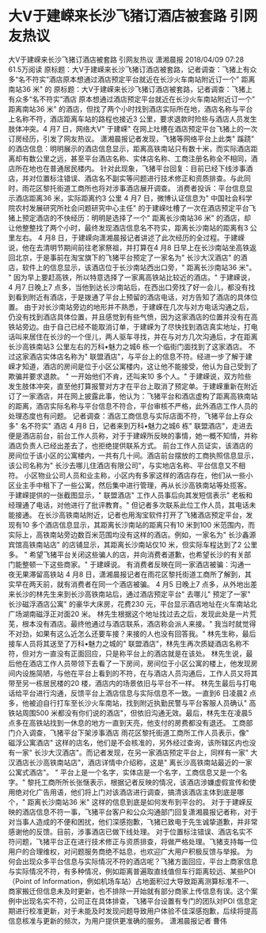 # 大V于建嵘来长沙飞猪订酒店被套路 引网友热议

大V于建嵘来长沙飞猪订酒店被套路 引网友热议
潇湘晨报
2018/04/09 07:28  
61.5万阅读
原标题：大V于建嵘来长沙飞猪订酒店被套路，记者调查：飞猪上有众多&ldquo;名不符实&rdquo;酒店原本想通过酒店预定平台就近在长沙火车南站附近订一个&quot; 距离南站36 米&quot; 的
原标题：大V于建嵘来长沙飞猪订酒店被套路，记者调查：飞猪上有众多“名不符实”酒店
原本想通过酒店预定平台就近在长沙火车南站附近订一个" 距离南站36 米" 的酒店，但找了两个小时找到酒店实际所在地，酒店名称与平台上名称不符，酒店距离车站的路程也接近3 公里，要求退款时险些与酒店人员发生肢体冲突。4 月7 日，网络大V" 于建嵘" 在网上吐槽在酒店预定平台飞猪上的一次订房经历，引发了网友热议。
潇湘晨报记者发现，飞猪等网络平台上此类" 蹊跷" 的酒店信息：明明展示的酒店信息显示，距离高铁南站只有数十米，而实际酒店距离却有数公里之远，甚至平台酒店名称、实体店名称、工商注册名称全不相同，酒店所在地也在普通居民楼内。
针对此现象，飞猪平台回复：目前已经下线涉事酒店，并对位置标注错误、酒店名不副实等问题进行技术修正和资质排查。与此同时，雨花区黎托街道工商所也将对涉事酒店展开调查。
消费者投诉：平台信息显示酒店距离36 米，实际距离约3 公里
4 月7 日，微博认证信息为" 中国社会科学院农村发展研究所社会问题研究中心主任" 的于建嵘吐槽了一次在酒店预定平台飞猪上预定酒店的不快经历：明明是选择了一个" 距离长沙南站36 米" 的酒店，却让他整整找了两个小时，最终发现酒店信息名不符实，距离长沙南站的距离有3 公里左右。
4 月8 日，于建嵘向潇湘晨报记者讲述了此次经历的全过程。于建嵘说，他在去清明节期间前往老家祭祖，并打算在4 月8 日早上在长沙南站坐高铁返回北京，于是事前在淘宝旗下的飞猪平台预定了一家名为" 长沙大汉酒店" 的酒店，软件上的信息显示，该酒店位于长沙南站西出口旁，" 距离长沙南站36 米"。
" 因为早上要赶高铁，所以特意选择了一家离高铁站比较近的酒店。" 于建嵘说，4 月7 日晚上7 点多，当他到达长沙南站后，在西出口旁找了好一会儿，都没有找到看到附近有酒店，于是拨通了平台上预留的酒店电话，对方告知了酒店的具体位置。
由于对长沙南站旁边的地形并不熟悉，于建嵘在几次与对方电话沟通之后，仍没有找到酒店具体位置，并且感觉到有些气愤，因为这家酒店的位置并没有在高铁站旁边。由于自己已经不能取消订单，于建嵘为了尽快找到酒店真实地址，打电话叫来居住在长沙的一个侄儿，两人驱车寻找，并在与对方几次沟通后，才在距离长沙高铁南站3 公里左右的万科•魅力之城6 栋一个临街门面找到了这家酒店。
不过这家酒店实体店名称为" 联盟酒店"，与平台上的信息不符。经进一步了解于建嵘才知道，酒店的房间是位于小区公寓楼内，这让他不能接受，他认为自己受到了欺骗并要求退款。
" 一开始他们不肯，还叫来10 多个人。" 于建嵘说，双方险些发生肢体冲突，直至他打算报警对方才在平台上取消了预定单。于建嵘重新在附近订了一家酒店，并在网上披露此事，他认为：飞猪平台和酒店虚构了距离高铁南站的距离，酒店实际名称与平台信息不符合，平台审核不严格，此外酒店工作人员的处理态度也有问题。
记者调查：酒店工商信息与实际店面不符，飞猪平台上存众多" 名不符实" 酒店
4 月8 日，记者来到万科•魅力之城6 栋" 联盟酒店"，走进去便是酒店前台，前台工作人员称，对于于建嵘所反映的事情，她一概不知情，并称酒店负责人已经出差去了，也拒绝提供联系方式。
前台工作人员证实，该酒店的房间位于该小区的公寓楼内，一共有几十间。酒店前台摆放的工商执照信息显示，该公司名称为" 长沙去哪儿住酒店有限公司"，与实地店名称、平台信息又不相符。
小区物业公司人员和业主称，小区内有多家这样的酒店存在，他们从一些小区业主手中租下了一些公寓，然后集中进行管理，再从长沙高铁南站等处揽客。
于建嵘提供的一张截图显示，" 联盟酒店" 工作人员事后向其发短信表示" 老板和经理通了电话，对他进行了批评教育。" 但记者多次联系此位工作人员，其电话未能接通。
在长沙高铁南站附近，记者也用淘宝软件打开了飞猪酒店预定平台，发现有10 多个酒店信息显示，其距离长沙南站的距离只有10 米到100 米范围内，而实际上，高铁南站旁边数百米范围均没有这样的酒店。例如，一家名为" 长沙鑫源宾馆高铁南站店" 的店铺显示，其距离长沙南站仅10 米，但实际车程达到了2 公里多。
" 希望飞猪平台关闭这些骗人的店，并向消费者道歉，也希望长沙的有关部门能整顿一下这些商家。" 于建嵘说。
有消费者反映在同一家酒店被骗：沟通一夜无果滞留高铁站
4 月8 日，潇湘晨报记者在雨花区黎托街道工商所了解到，其实早在两天前，就有消费者在同一个酒店被骗。
4 月5 日晚上7 点多，从外地出差来长沙的林先生来到长沙高铁南站后，通过酒店预定平台" 去哪儿" 预定了一家" 长沙磁浮酒店公寓" 的豪华大床房，花费230 元，平台显示酒店地址在火车南站北广场湖南磁浮正对面20 米。
林先生根据这个地址找过去之后，发现此处是一片荒芜，根本没有酒店。最终他通过与酒店联系，酒店称会派人来接。" 我当时就觉得不对劲，如果有这么近怎么还要车接？来接的人也没有回答我。" 林先生称，最后接车人员将其送至了万科•魅力之城的" 联盟酒店"，林先生再次质疑酒店名称不符，但对方一直没有正面回应，只是称平台上的酒店就是在该处。
林先生说，最后他在酒店工作人员带领下去看了一下房间，房间位于小区公寓的楼上，他发现房间内设施简陋，与他在平台上看到的不符，在与酒店人员沟通后，工作人员又将其带至另一栋居民楼的20 楼，酒店内的场景依旧与平台不一样。
林先生最后与打电话给平台进行沟通，反馈平台上酒店信息与实际信息不一致。一直到6 日凌晨2 点多，他被迫自行打车至长沙火车南站，找到附近执勤民警与平台客服人员确认" 高铁站周围500 米都没有你们说的酒店"，但依旧沟通无效。最后，林先生在凌晨5 点多在高铁站找到一休息的地方一直到天亮，他支付的房费都没有退还。
工商部门介入调查，飞猪平台下架涉事酒店
雨花区黎托街道工商所工作人员表示，像" 磁浮公寓酒店" 这样的店名，他们是不会核准的，另外经过查询，该所辖区内也没有一家" 长沙大汉酒店"。而记者发现，在另一家酒店预定平台上，同样有一家" 大汉酒店长沙高铁南站店"，酒店详情中介绍称，这是" 离长沙高铁南站最近的一家公寓式酒店"。
" 平台上是一个名字，实体店是一个名字，工商信息又是一个名字。" 黎托工商所所长张惬表示，根据记者反映的情况，该酒店涉嫌虚假宣传和使用绝对化广告用语，他们将上门对该酒店进行调查，搞清该酒店主体到底是哪个，" 距离长沙南站36 米" 这样的信息到底是如何发布到平台的。
对于于建嵘反映的酒店信息不符一事，飞猪平台客户和公众沟通部门回复潇湘晨报记者称，对于对当事人造成的不便和困扰，他们深感抱歉，飞猪已致电于先生诚挚道歉，并非常感谢他的反馈。目前，涉事酒店已做下线处理。
对于位置标注错误、酒店名实不符问题，飞猪平台正在进行技术修正与资质排查，将做严格处理。飞猪支持每一位用户的合理维权，对问题服务商绝不姑息，也欢迎广大用户积极反馈与举报。
为何会出现众多平台信息与实际情况不符的酒店呢？飞猪方面回应，平台上商家信息与实际情况不符，有多种情况，例如距离普遍取直线值但车行距离较远、某些POI（Point of Information，例如机场车站）占地面积过大导致距离测算标准不一、商家搬迁但信息未及时更新，也不排除一开始就有部分商家上传信息有误。这个案例中出现名实不符，公司正在具体排查，飞猪平台设置有专门的团队对POI 信息定期进行校准更新，对于未能及时发现问题导致用户体验不佳深感抱歉，后续将提高信息核准与更新的频次，为用户提供更准确的服务。
潇湘晨报记者 曹伟